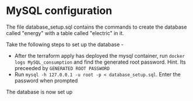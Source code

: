 # MySQL configuration

The file database_setup.sql contains the commands to create the database called "energy" with a table called "electric" in it.

Take the following steps to set up the database -
* After the terraform apply has deployed the mysql container, run `docker logs MySQL_consumption` and find the generated root password.  Hint.  Its preceeded by `GENERATED ROOT PASSWORD`
* Run `mysql -h 127.0.0.1 -u root -p < database_setup.sql`.  Enter the password when prompted

The database is now set up
